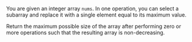 You are given an integer array `nums`. In one operation, you can select a subarray and replace it with a single element equal to its maximum value.

Return the maximum possible size of the array after performing zero or more operations such that the resulting array is non-decreasing.